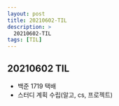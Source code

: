 ```yaml
---
layout: post
title: 20210602-TIL
description: >
  20210602-TIL
tags: [TIL]
---
```


## 20210602 TIL

- 백준 1719 택배
- 스터디 계획 수립(알고, cs, 프로젝트)
